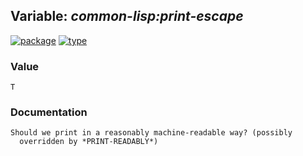 ## Variable: ***common-lisp:*print-escape****
[![package](https://img.shields.io/badge/Package-COMMON--LISP-5f9ea0.svg?style=social&colorA=999999)](../) [![type](https://img.shields.io/badge/Type-Variable-5f9ea0.svg?style=social&colorA=999999)](../#variable) 
### Value
```
T
```
### Documentation
```
Should we print in a reasonably machine-readable way? (possibly
  overridden by *PRINT-READABLY*)
```
